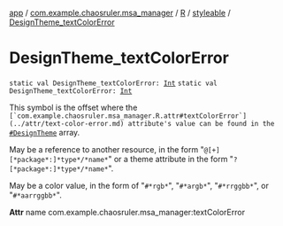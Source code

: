 [app](../../../index.md) / [com.example.chaosruler.msa_manager](../../index.md) / [R](../index.md) / [styleable](index.md) / [DesignTheme_textColorError](.)

# DesignTheme_textColorError

`static val DesignTheme_textColorError: `[`Int`](https://kotlinlang.org/api/latest/jvm/stdlib/kotlin/-int/index.html)
`static val DesignTheme_textColorError: `[`Int`](https://kotlinlang.org/api/latest/jvm/stdlib/kotlin/-int/index.html)

This symbol is the offset where the ``[`com.example.chaosruler.msa_manager.R.attr#textColorError`](../attr/text-color-error.md) attribute's value can be found in the ``[`#DesignTheme`](-design-theme.md) array.

May be a reference to another resource, in the form "`@[+][*package*:]*type*/*name*`" or a theme attribute in the form "`?[*package*:]*type*/*name*`".

May be a color value, in the form of "`#*rgb*`", "`#*argb*`", "`#*rrggbb*`", or "`#*aarrggbb*`".

**Attr**
name com.example.chaosruler.msa_manager:textColorError

